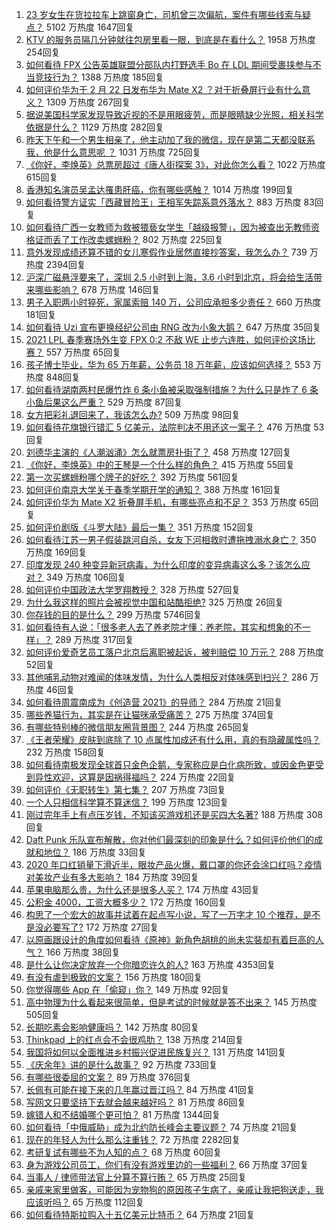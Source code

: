 1. [23 岁女生在货拉拉车上跳窗身亡，司机曾三次偏航，案件有哪些线索与疑点？](https://www.zhihu.com/question/445659561) 5102 万热度 1647回复
1. [KTV 的服务员隔几分钟就往包房里看一眼，到底是在看什么？](https://www.zhihu.com/question/22629932) 1958 万热度 254回复
1. [如何看待 FPX 公告英雄联盟分部队内打野选手 Bo 在 LDL 期间受裹挟参与不当竞技行为？](https://www.zhihu.com/question/445776998) 1388 万热度 185回复
1. [如何评价华为于 2 月 22 日发布华为 Mate X2 ？对于折叠屏行业有什么意义？](https://www.zhihu.com/question/445705013) 1309 万热度 267回复
1. [据说美国科学家发现导致近视的不是用眼疲劳，而是眼睛缺少光照，相关科学依据是什么？](https://www.zhihu.com/question/46868950) 1129 万热度 282回复
1. [昨天下午和一个男生相亲了，他主动加了我的微信，现在是第二天都没联系我，他是什么意思呢   ？](https://www.zhihu.com/question/442482767) 1031 万热度 725回复
1. [《你好，李焕英》总票房超过《唐人街探案 3》，对此你怎么看？](https://www.zhihu.com/question/445258008) 1022 万热度 615回复
1. [香港知名演员吴孟达罹患肝癌，你有哪些感触？](https://www.zhihu.com/question/445779642) 1014 万热度 199回复
1. [如何看待警方证实「西藏冒险王」王相军失踪系意外落水？](https://www.zhihu.com/question/445803672) 883 万热度 83回复
1. [如何看待广西一女教师为救被猥亵女学生「越级报警」，因为被查出无教师资格证而丢了工作改卖螺蛳粉？](https://www.zhihu.com/question/445722192) 802 万热度 225回复
1. [意外发现成绩还算不错的女儿寒假作业居然直接抄答案，我怎么办？](https://www.zhihu.com/question/444223188) 739 万热度 2394回复
1. [沪深广磁悬浮要来了，深圳 2.5 小时到上海，3.6 小时到北京，将会给生活带来哪些影响？](https://www.zhihu.com/question/445603037) 678 万热度 146回复
1. [男子入职两小时猝死，家属索赔 140 万，公司应承担多少责任？](https://www.zhihu.com/question/445700181) 660 万热度 181回复
1. [如何看待 Uzi 宣布更换经纪公司由 RNG 改为小象大鹅？](https://www.zhihu.com/question/445810792) 647 万热度 35回复
1. [2021 LPL 春季赛场外生变 FPX 0:2 不敌 WE 止步六连胜，如何评价这场比赛？](https://www.zhihu.com/question/445789407) 557 万热度 65回复
1. [孩子博士毕业，华为 65 万年薪，公务员 18 万年薪，应该如何选择？](https://www.zhihu.com/question/444289082) 553 万热度 848回复
1. [如何看待湖南两村民爆竹炸 6 条小鱼被采取强制措施？为什么只是炸了 6 条小鱼后果这么严重？](https://www.zhihu.com/question/445707116) 529 万热度 87回复
1. [女方把彩礼退回来了，我该怎么办?](https://www.zhihu.com/question/445696325) 509 万热度 98回复
1. [如何看待花旗银行错汇 5 亿美元，法院判决不用还这一案子？](https://www.zhihu.com/question/445397624) 476 万热度 53回复
1. [刘德华主演的《人潮汹涌》怎么就票房扑街了？](https://www.zhihu.com/question/445156727) 458 万热度 127回复
1. [《你好，李焕英》中的王琴是一个什么样的角色？](https://www.zhihu.com/question/444202459) 415 万热度 55回复
1. [第一次买螺蛳粉哪个牌子的好吃？](https://www.zhihu.com/question/374452877) 392 万热度 561回复
1. [如何评价南京大学关于春季学期开学的通知？](https://www.zhihu.com/question/445661666) 388 万热度 161回复
1. [如何评价华为 Mate X2 折叠屏手机，有哪些亮点和不足？](https://www.zhihu.com/question/445795393) 353 万热度 65回复
1. [如何评价剧版《斗罗大陆》最后一集？](https://www.zhihu.com/question/445564855) 351 万热度 152回复
1. [如何看待江苏一男子假装跳河自杀，女友下河相救时遭拖拽溺水身亡？](https://www.zhihu.com/question/445577862) 350 万热度 169回复
1. [印度发现 240 种变异新冠病毒，为什么印度的变异病毒这么多？该怎么应对？](https://www.zhihu.com/question/445691119) 349 万热度 106回复
1. [如何评价中国政法大学罗翔教授？](https://www.zhihu.com/question/378314247) 328 万热度 527回复
1. [为什么我这样的照片会被视觉中国和站酷拒绝?](https://www.zhihu.com/question/445519947) 325 万热度 26回复
1. [你存钱的目的是什么？](https://www.zhihu.com/question/414949134) 299 万热度 5746回复
1. [如何看待有人说：「很多老人去了养老院才懂：养老院，其实和想象的不一样」？](https://www.zhihu.com/question/440467400) 289 万热度 317回复
1. [如何评价爱奇艺员工落户北京后离职被起诉，被判赔偿 10 万元？](https://www.zhihu.com/question/445728177) 288 万热度 52回复
1. [其他哺乳动物对难闻的体味发情，为什么人类相反对体味感到扫兴？](https://www.zhihu.com/question/445130804) 286 万热度 46回复
1. [如何看待周震南成为《创造营 2021》的导师？](https://www.zhihu.com/question/445480973) 284 万热度 21回复
1. [哪些养猫行为，其实是在让猫咪承受痛苦？](https://www.zhihu.com/question/420597938) 275 万热度 374回复
1. [有哪些特别棒的微信朋友圈背景图？](https://www.zhihu.com/question/337853063) 244 万热度 265回复
1. [《王者荣耀》皮肤到底除了 10 点属性加成还有什么用，真的有隐藏属性吗？](https://www.zhihu.com/question/423534768) 232 万热度 158回复
1. [如何看待南极发现全球首只金色企鹅，专家称应是白化病所致，或因金色更受到异性欢迎，这算是因祸得福吗？](https://www.zhihu.com/question/445528123) 224 万热度 22回复
1. [如何评价《无职转生》第七集？](https://www.zhihu.com/question/445665265) 207 万热度 73回复
1. [一个人只相信科学算不算迷信？](https://www.zhihu.com/question/445180200) 199 万热度 123回复
1. [刚过完年手上有点压岁钱，不知该买游戏机还是买四大名著?](https://www.zhihu.com/question/444472347) 188 万热度 308回复
1. [Daft Punk 乐队宣布解散，你对他们最深刻的印象是什么？如何评价他们的成就和地位？](https://www.zhihu.com/question/445834655) 186 万热度 33回复
1. [2020 年口红销量下滑近半，眼妆产品火爆，戴口罩的你还会涂口红吗？疫情对美妆产业有多大影响？](https://www.zhihu.com/question/445709561) 184 万热度 39回复
1. [苹果电脑那么贵，为什么还是很多人买？](https://www.zhihu.com/question/445704402) 174 万热度 43回复
1. [公积金 4000，工资大概多少？](https://www.zhihu.com/question/442656404) 172 万热度 160回复
1. [构思了一个宏大的故事并试着在起点写小说，写了一万字才 10 个推荐，是不是没必要写了?](https://www.zhihu.com/question/445430468) 172 万热度 27回复
1. [以原画跟设计的角度如何看待《原神》新角色胡桃的尚未实裝却有着巨高的人气？](https://www.zhihu.com/question/445178082) 166 万热度 38回复
1. [是什么让你决定放弃一个你暗恋许久的人?](https://www.zhihu.com/question/338758991) 163 万热度 4353回复
1. [有没有虐到极致的文案？](https://www.zhihu.com/question/438549057) 156 万热度 180回复
1. [你觉得哪些 App 在「偷窥」你？](https://www.zhihu.com/question/445390340) 149 万热度 92回复
1. [高中物理为什么看起来很简单，但是考试的时候就是答不出来？](https://www.zhihu.com/question/284578611) 145 万热度 505回复
1. [长期吃素会影响健康吗？](https://www.zhihu.com/question/444593611) 142 万热度 80回复
1. [Thinkpad 上的红点会不会很鸡肋？](https://www.zhihu.com/question/402973926) 138 万热度 214回复
1. [我国将如何以全面推进乡村振兴促进民族复兴？](https://www.zhihu.com/question/445669242) 131 万热度 141回复
1. [《庆余年》讲的是什么故事？](https://www.zhihu.com/question/358037227) 92 万热度 733回复
1. [有哪些很委屈的文案？](https://www.zhihu.com/question/430927097) 89 万热度 376回复
1. [长佩有可能在接下来的几年赢过晋江吗？](https://www.zhihu.com/question/443431021) 84 万热度 41回复
1. [写网文只要坚持下去就会越来越好吗？](https://www.zhihu.com/question/436488001) 81 万热度 86回复
1. [嫁错人和不结婚哪个更可怕？](https://www.zhihu.com/question/403832420) 81 万热度 1344回复
1. [如何看待「中俄威胁」成为北约防长峰会主要议题？](https://www.zhihu.com/question/445546873) 74 万热度 21回复
1. [现在的年轻人为什么那么注重钱？](https://www.zhihu.com/question/440570935) 72 万热度 2282回复
1. [考研复试有哪些不为人知的点？](https://www.zhihu.com/question/65942939) 68 万热度 60回复
1. [身为游戏公司员工，你们有没有游戏里边的一些福利？](https://www.zhihu.com/question/445374734) 66 万热度 37回复
1. [当事人 / 律师带法官上分算不算行贿？](https://www.zhihu.com/question/445432485) 65 万热度 25回复
1. [亲戚来家里做客，可能因为宠物狗的原因孩子生病了，亲戚让我把狗送走，我应该听吗？](https://www.zhihu.com/question/445151079) 65 万热度 112回复
1. [如何看待特斯拉购入十五亿美元比特币？](https://www.zhihu.com/question/443528514) 64 万热度 21回复